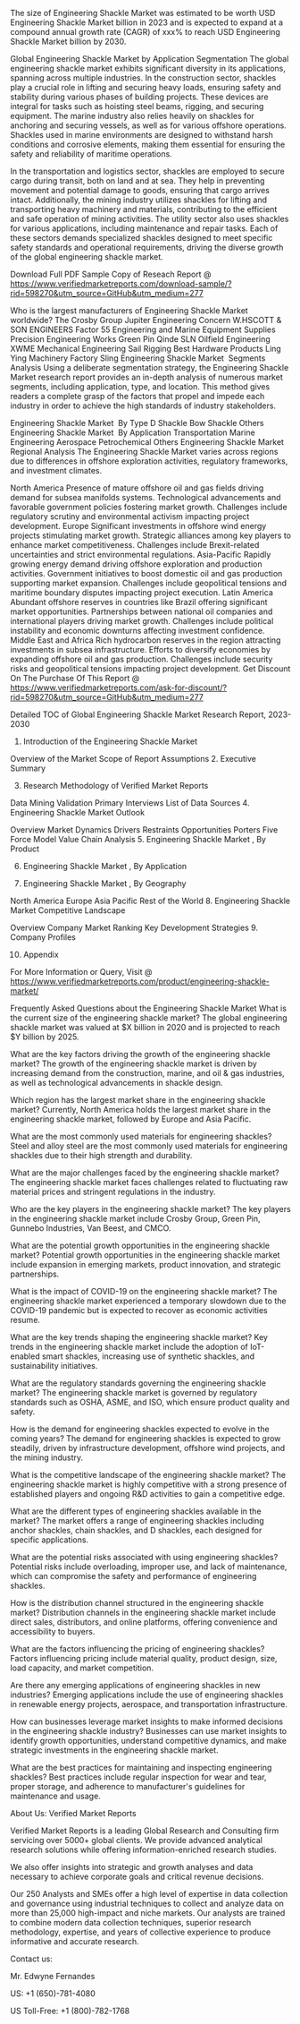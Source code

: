 The size of Engineering Shackle Market was estimated to be worth USD Engineering Shackle Market billion in 2023 and is expected to expand at a compound annual growth rate (CAGR) of xxx% to reach USD Engineering Shackle Market billion by 2030.

Global Engineering Shackle Market by Application Segmentation
The global engineering shackle market exhibits significant diversity in its applications, spanning across multiple industries. In the construction sector, shackles play a crucial role in lifting and securing heavy loads, ensuring safety and stability during various phases of building projects. These devices are integral for tasks such as hoisting steel beams, rigging, and securing equipment. The marine industry also relies heavily on shackles for anchoring and securing vessels, as well as for various offshore operations. Shackles used in marine environments are designed to withstand harsh conditions and corrosive elements, making them essential for ensuring the safety and reliability of maritime operations.

In the transportation and logistics sector, shackles are employed to secure cargo during transit, both on land and at sea. They help in preventing movement and potential damage to goods, ensuring that cargo arrives intact. Additionally, the mining industry utilizes shackles for lifting and transporting heavy machinery and materials, contributing to the efficient and safe operation of mining activities. The utility sector also uses shackles for various applications, including maintenance and repair tasks. Each of these sectors demands specialized shackles designed to meet specific safety standards and operational requirements, driving the diverse growth of the global engineering shackle market.

Download Full PDF Sample Copy of Reseach Report @ https://www.verifiedmarketreports.com/download-sample/?rid=598270&utm_source=GitHub&utm_medium=277

Who is the largest manufacturers of Engineering Shackle Market worldwide?
The Crosby Group
Jupiter Engineering Concern
W.HSCOTT & SON ENGINEERS
Factor 55
Engineering and Marine Equipment Supplies
Precision Engineering Works
Green Pin
Qinde
SLN Oilfield Engineering
XWME Mechanical Engineering
Sail Rigging
Best Hardware Products
Ling Ying Machinery Factory Sling
Engineering Shackle Market  Segments Analysis
Using a deliberate segmentation strategy, the Engineering Shackle Market research report provides an in-depth analysis of numerous market segments, including application, type, and location. This method gives readers a complete grasp of the factors that propel and impede each industry in order to achieve the high standards of industry stakeholders.

Engineering Shackle Market  By Type
D Shackle
Bow Shackle
Others
Engineering Shackle Market  By Application
Transportation
Marine Engineering
Aerospace
Petrochemical
Others
Engineering Shackle Market Regional Analysis
The Engineering Shackle Market varies across regions due to differences in offshore exploration activities, regulatory frameworks, and investment climates.

North America
Presence of mature offshore oil and gas fields driving demand for subsea manifolds systems.
Technological advancements and favorable government policies fostering market growth.
Challenges include regulatory scrutiny and environmental activism impacting project development.
Europe
Significant investments in offshore wind energy projects stimulating market growth.
Strategic alliances among key players to enhance market competitiveness.
Challenges include Brexit-related uncertainties and strict environmental regulations.
Asia-Pacific
Rapidly growing energy demand driving offshore exploration and production activities.
Government initiatives to boost domestic oil and gas production supporting market expansion.
Challenges include geopolitical tensions and maritime boundary disputes impacting project execution.
Latin America
Abundant offshore reserves in countries like Brazil offering significant market opportunities.
Partnerships between national oil companies and international players driving market growth.
Challenges include political instability and economic downturns affecting investment confidence.
Middle East and Africa
Rich hydrocarbon reserves in the region attracting investments in subsea infrastructure.
Efforts to diversify economies by expanding offshore oil and gas production.
Challenges include security risks and geopolitical tensions impacting project development.
Get Discount On The Purchase Of This Report @ https://www.verifiedmarketreports.com/ask-for-discount/?rid=598270&utm_source=GitHub&utm_medium=277

Detailed TOC of Global Engineering Shackle Market Research Report, 2023-2030
1. Introduction of the Engineering Shackle Market

Overview of the Market
Scope of Report
Assumptions
2. Executive Summary

3. Research Methodology of Verified Market Reports

Data Mining
Validation
Primary Interviews
List of Data Sources
4. Engineering Shackle Market Outlook

Overview
Market Dynamics
Drivers
Restraints
Opportunities
Porters Five Force Model
Value Chain Analysis
5. Engineering Shackle Market , By Product

6. Engineering Shackle Market , By Application

7. Engineering Shackle Market , By Geography

North America
Europe
Asia Pacific
Rest of the World
8. Engineering Shackle Market Competitive Landscape

Overview
Company Market Ranking
Key Development Strategies
9. Company Profiles

10. Appendix

For More Information or Query, Visit @ https://www.verifiedmarketreports.com/product/engineering-shackle-market/

Frequently Asked Questions about the Engineering Shackle Market
What is the current size of the engineering shackle market?
The global engineering shackle market was valued at $X billion in 2020 and is projected to reach $Y billion by 2025.

What are the key factors driving the growth of the engineering shackle market?
The growth of the engineering shackle market is driven by increasing demand from the construction, marine, and oil & gas industries, as well as technological advancements in shackle design.

Which region has the largest market share in the engineering shackle market?
Currently, North America holds the largest market share in the engineering shackle market, followed by Europe and Asia Pacific.

What are the most commonly used materials for engineering shackles?
Steel and alloy steel are the most commonly used materials for engineering shackles due to their high strength and durability.

What are the major challenges faced by the engineering shackle market?
The engineering shackle market faces challenges related to fluctuating raw material prices and stringent regulations in the industry.

Who are the key players in the engineering shackle market?
The key players in the engineering shackle market include Crosby Group, Green Pin, Gunnebo Industries, Van Beest, and CMCO.

What are the potential growth opportunities in the engineering shackle market?
Potential growth opportunities in the engineering shackle market include expansion in emerging markets, product innovation, and strategic partnerships.

What is the impact of COVID-19 on the engineering shackle market?
The engineering shackle market experienced a temporary slowdown due to the COVID-19 pandemic but is expected to recover as economic activities resume.

What are the key trends shaping the engineering shackle market?
Key trends in the engineering shackle market include the adoption of IoT-enabled smart shackles, increasing use of synthetic shackles, and sustainability initiatives.

What are the regulatory standards governing the engineering shackle market?
The engineering shackle market is governed by regulatory standards such as OSHA, ASME, and ISO, which ensure product quality and safety.

How is the demand for engineering shackles expected to evolve in the coming years?
The demand for engineering shackles is expected to grow steadily, driven by infrastructure development, offshore wind projects, and the mining industry.

What is the competitive landscape of the engineering shackle market?
The engineering shackle market is highly competitive with a strong presence of established players and ongoing R&D activities to gain a competitive edge.

What are the different types of engineering shackles available in the market?
The market offers a range of engineering shackles including anchor shackles, chain shackles, and D shackles, each designed for specific applications.

What are the potential risks associated with using engineering shackles?
Potential risks include overloading, improper use, and lack of maintenance, which can compromise the safety and performance of engineering shackles.

How is the distribution channel structured in the engineering shackle market?
Distribution channels in the engineering shackle market include direct sales, distributors, and online platforms, offering convenience and accessibility to buyers.

What are the factors influencing the pricing of engineering shackles?
Factors influencing pricing include material quality, product design, size, load capacity, and market competition.

Are there any emerging applications of engineering shackles in new industries?
Emerging applications include the use of engineering shackles in renewable energy projects, aerospace, and transportation infrastructure.

How can businesses leverage market insights to make informed decisions in the engineering shackle industry?
Businesses can use market insights to identify growth opportunities, understand competitive dynamics, and make strategic investments in the engineering shackle market.

What are the best practices for maintaining and inspecting engineering shackles?
Best practices include regular inspection for wear and tear, proper storage, and adherence to manufacturer's guidelines for maintenance and usage.

About Us: Verified Market Reports

Verified Market Reports is a leading Global Research and Consulting firm servicing over 5000+ global clients. We provide advanced analytical research solutions while offering information-enriched research studies.

We also offer insights into strategic and growth analyses and data necessary to achieve corporate goals and critical revenue decisions.

Our 250 Analysts and SMEs offer a high level of expertise in data collection and governance using industrial techniques to collect and analyze data on more than 25,000 high-impact and niche markets. Our analysts are trained to combine modern data collection techniques, superior research methodology, expertise, and years of collective experience to produce informative and accurate research.

Contact us:

Mr. Edwyne Fernandes

US: +1 (650)-781-4080

US Toll-Free: +1 (800)-782-1768

